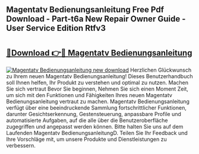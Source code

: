 ## Magentatv Bedienungsanleitung Free Pdf Download - Part-t6a New Repair Owner Guide - User Service Edition Rtfv3

# <h2><a href="http://df5bo6j.blite.top/?on=Magentatv+Bedienungsanleitung">🔗Download 👉🔴 Magentatv Bedienungsanleitung</a></h2>

[![Magentatv Bedienungsanleitung new download](https://i.imgur.com/lujVjoI.png)](http://df5bo6j.blite.top/?on=Magentatv+Bedienungsanleitung)
Herzlichen Glückwunsch zu Ihrem neuen Magentatv Bedienungsanleitung! Dieses Benutzerhandbuch soll Ihnen helfen, Ihr Produkt zu verstehen und optimal zu nutzen. Machen Sie sich vertraut Bevor Sie beginnen, Nehmen Sie sich einen Moment Zeit, um sich mit den Funktionen und Fähigkeiten Ihres neuen Magentatv Bedienungsanleitung vertraut zu machen. Magentatv Bedienungsanleitung verfügt über eine beeindruckende Sammlung fortschrittlicher Funktionen, darunter Gesichtserkennung, Gestensteuerung, anpassbare Profile und automatisierte Aufgaben, auf die alle über die Benutzeroberfläche zugegriffen und angepasst werden können. Bitte halten Sie uns auf dem Laufenden Magentatv BedienungsanleitungD. Teilen Sie Ihr Feedback und Ihre Vorschläge mit, um unsere Produkte und Dienstleistungen zu verbessern.
